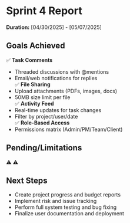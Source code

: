 # Sprint 4 Report

**Duration:** [04/30/2025] - [05/07/2025]

## Goals Achieved

✅ **Task Comments**

- Threaded discussions with @mentions
- Email/web notifications for replies  
  ✅ **File Sharing**
- Upload attachments (PDFs, images, docs)
- 50MB size limit per file  
  ✅ **Activity Feed**
- Real-time updates for task changes
- Filter by project/user/date  
  ✅ **Role-Based Access**
- Permissions matrix (Admin/PM/Team/Client)

## Pending/Limitations

⚠
⚠

## Next Steps

- Create project progress and budget reports
- Implement risk and issue tracking
- Perform full system testing and bug fixing
- Finalize user documentation and deployment
